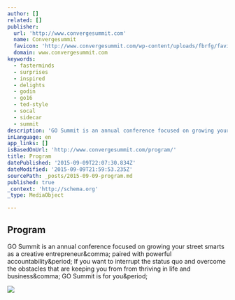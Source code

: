 ```yaml
---
author: []
related: []
publisher:
  url: 'http://www.convergesummit.com'
  name: Convergesummit
  favicon: 'http://www.convergesummit.com/wp-content/uploads/fbrfg/favicon.ico?v=xQw2MEwJBN'
  domain: www.convergesummit.com
keywords:
  - fasterminds
  - surprises
  - inspired
  - delights
  - godin
  - go16
  - ted-style
  - socal
  - sidecar
  - summit
description: 'GO Summit is an annual conference focused on growing your street smarts as a creative entrepreneur, paired with powerful accountability. If you want to interrupt the status quo and overcome the obstacles that are keeping you from from thriving in life and business, GO Summit is for you.'
inLanguage: en
app_links: []
isBasedOnUrl: 'http://www.convergesummit.com/program/'
title: Program
datePublished: '2015-09-09T22:07:30.834Z'
dateModified: '2015-09-09T21:59:53.235Z'
sourcePath: _posts/2015-09-09-program.md
published: true
_context: 'http://schema.org'
_type: MediaObject

---
```

<article style=""><h1>Program</h1><p>GO Summit is an annual conference focused on growing your street smarts as a creative entrepreneur&amp;comma; paired with powerful accountability&amp;period; If you want to interrupt the status quo and overcome the obstacles that are keeping you from from thriving in life and business&amp;comma; GO Summit is for you&amp;period;</p><img src="http://www.convergesummit.com/wp-content/uploads/2015/08/Program-Header1.jpg" /></article>